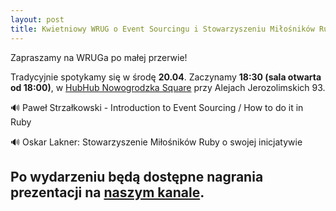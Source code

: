```yaml
---
layout: post
title: Kwietniowy WRUG o Event Sourcingu i Stowarzyszeniu Miłośników Ruby
---
```


Zapraszamy na WRUGa po małej przerwie!

Tradycyjnie spotykamy się w środę **20.04**. Zaczynamy **18:30 (sala otwarta od 18:00)**, w [HubHub Nowogrodzka Square](https://www.hubhub.com/pl/warsaw-nowogrodzka-square-2/) przy Alejach Jerozolimskich 93.

🔊 Paweł Strzałkowski - Introduction to Event Sourcing / How to do it in Ruby

🔊 Oskar Lakner: Stowarzyszenie Miłośników Ruby o swojej inicjatywie


Po wydarzeniu będą dostępne nagrania prezentacji na [naszym kanale](https://www.youtube.com/channel/UCfpVS9gIDwdJETGsBZSm5Xw).
---
